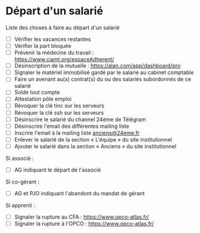 # Départ d'un salarié

Liste des choses à faire au départ d'un salarié

* [ ] Vérifier les vacances restantes
* [ ] Vérifier la part bloquée
* [ ] Prévenir la médecine du travail : https://www.ciamt.org/espaceAdherent/
* [ ] Désinscription de la mutuelle : https://alan.com/app/dashboard/pro
* [ ] Signaler le matériel immobilisé gardé par le salarié au cabinet comptable
* [ ] Faire un avenant au(x) contrat(s) du ou des salariés subordonnés de ce salarié
* [ ] Solde tout compte
* [ ] Attestation pôle emploi
* [ ] Révoquer la clé tinc sur les serveurs
* [ ] Révoquer la clé ssh sur les serveurs
* [ ] Désinscrire le salarié du channel 24ème de Télégram
* [ ] Désinscrire l'email des différentes mailing liste
* [ ] Inscrire l'email à la mailing liste anciens@24eme.fr
* [ ] Enlever le salarié de la section « L'équipe » du site institutionnel
* [ ] Ajouter le salarié dans la section « Anciens » du site institutionnel

Si associé :

* [ ] AG indiquant le départ de l'associé

Si co-gérant :

* [ ] AG et PJO indiquant l'abandont du mandat de gérant

Si apprenti :

* [ ] Signaler la rupture au CFA : https://www.opco-atlas.fr/
* [ ] Signaler la rupture à l'OPCO : https://www.opco-atlas.fr/

